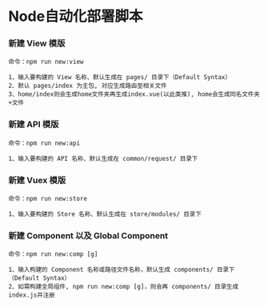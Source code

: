 # Node自动化部署脚本


### 新建 View 模版
```
命令：npm run new:view

1、输入要构建的 View 名称、默认生成在 pages/ 目录下（Default Syntax）
2、默认 pages/index 为主包, 对应生成路由至相关文件
3、home/index则会生成home文件夹再生成index.vue(以此类推), home会生成同名文件夹+文件
```

### 新建 API 模版
```
命令：npm run new:api

1、输入要构建的 API 名称、默认生成在 common/request/ 目录下
```

### 新建 Vuex 模版
```
命令：npm run new:store

1、输入要构建的 Store 名称、默认生成在 store/modules/ 目录下
```

### 新建 Component 以及 Global Component
```
命令：npm run new:comp [g]

1、输入构建的 Component 名称或路径文件名称，默认生成 components/ 目录下（Default Syntax）
2、如需构建全局组件, npm run new:comp [g]，则会再 components/ 目录生成index.js并注册
```
